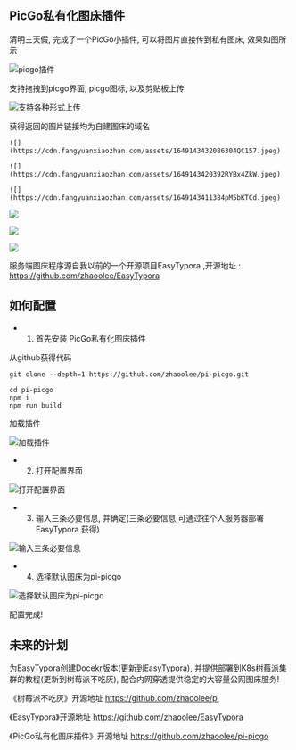 ## PicGo私有化图床插件


清明三天假, 完成了一个PicGo小插件, 可以将图片直接传到私有图床, 效果如图所示

![picgo插件](https://cdn.fangyuanxiaozhan.com/assets/1649143224074DD5Z0X0Q.png)

支持拖拽到picgo界面, picgo图标, 以及剪贴板上传

![支持各种形式上传](https://cdn.fangyuanxiaozhan.com/assets/1649143669492nxQdt25e.gif)

获得返回的图片链接均为自建图床的域名

```
![](https://cdn.fangyuanxiaozhan.com/assets/1649143432086304QC157.jpeg)

![](https://cdn.fangyuanxiaozhan.com/assets/1649143420392RYBx4ZkW.jpeg)

![](https://cdn.fangyuanxiaozhan.com/assets/1649143411384pM5bKTCd.jpeg)
```

![](https://cdn.fangyuanxiaozhan.com/assets/1649143432086304QC157.jpeg)

![](https://cdn.fangyuanxiaozhan.com/assets/1649143420392RYBx4ZkW.jpeg)

![](https://cdn.fangyuanxiaozhan.com/assets/1649143411384pM5bKTCd.jpeg)

服务端图床程序源自我以前的一个开源项目EasyTypora ,开源地址 : https://github.com/zhaoolee/EasyTypora



## 如何配置

- 1. 首先安装 PicGo私有化图床插件

从github获得代码

```
git clone --depth=1 https://github.com/zhaoolee/pi-picgo.git

cd pi-picgo
npm i
npm run build
```

加载插件

![加载插件](https://cdn.fangyuanxiaozhan.com/assets/1649145305107SdxG5jRi.gif)

- 2. 打开配置界面

![打开配置界面](https://cdn.fangyuanxiaozhan.com/assets/1649144135967d1TsRH6x.png)

- 3. 输入三条必要信息, 并确定(三条必要信息,可通过往个人服务器部署EasyTypora 获得)

![输入三条必要信息](https://cdn.fangyuanxiaozhan.com/assets/1649144233519FpAb5r4E.png)


- 4. 选择默认图床为pi-picgo

![选择默认图床为pi-picgo](https://cdn.fangyuanxiaozhan.com/assets/1649145380603GMSF6wjT.png)


配置完成!



## 未来的计划

为EasyTypora创建Docekr版本(更新到EasyTypora), 并提供部署到K8s树莓派集群的教程(更新到树莓派不吃灰), 配合内网穿透提供稳定的大容量公网图床服务!


《树莓派不吃灰》开源地址 https://github.com/zhaoolee/pi

《EasyTypora》开源地址  https://github.com/zhaoolee/EasyTypora


《PicGo私有化图床插件》开源地址 https://github.com/zhaoolee/pi-picgo


